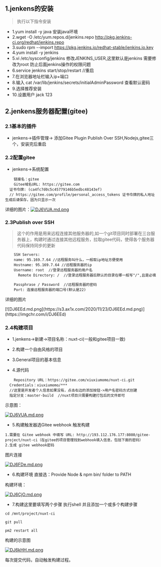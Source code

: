 ## 1.jenkens的安装
>执行以下指令安装
- 1.yum install -y java 安装java环境
- 2.wget -O /etc/yum.repos.d/jenkins.repo http://pkg.jenkins-ci.org/redhat/jenkins.repo
- 3.sudo rpm --import https://pkg.jenkins.io/redhat-stable/jenkins.io.key
- 4.yum install -y jenkins
- 5.vi /etc/sysconfig/jenkins  修改JENKINS_USER,这里默认是jenkins 需要修改为root 防止后面jenkins操作的权限问题
- 6.service jenkins start/stop/restart //重启
- 7.在浏览器地址栏输入ip+端口
- 8.输入  cat /var/lib/jenkins/secrets/initialAdminPassword 查看默认密码
- 9.选择推荐安装
- 10.设置用户 jack 123

## 2.jenkens服务器配置(gitee)

### 2.1基本的插件 

- jenkens->插件管理-> 添加Gitee Plugin  Publish Over SSH,Nodejs,gitee三个，安装完后重启

### 2.2配置gitee

- jenkens->系统配置

```
	链接名：gitee
 	Gitee域名URL: https://gitee.com
  证书令牌: (ca4fc7d0c5c45779146b5edbc48143ef)  
  // https://gitee.com/profile/personal_access_tokens 证书令牌的私人地址生成后请保存，因为只显示一次

```
详细的图片：[![DJ6VUA.md.png](https://s3.ax1x.com/2020/11/23/DJ6VUA.md.png)](https://imgchr.com/i/DJ6VUA)

### 2.3Publish over SSH
> 这个的作用是用来远程连接其他服务器的,如一个git项目同时部署在三台服务器上，构建时通过连接其他远程服务，拉取gitee代码，使得各个服务器代码保持同步的更新
```
	SSH Servers:
    name: 95.169.7.64 //远程服务叫什么，一般取ip地址方便使用
    Hostname: 95.169.7.64 //远程服务器的ip
    Username: root  //登录远程服务器的用户名
 	  Remote Directory: /  //登录远程服务器后默认的目录在哪一般写"/",且是必填

    Passphrase / Password  //远程服务器的密码
    Port: 连接远程服务器的端口号(默认是22)
```
<p>详细的图片</p>

<p>
[![DJ6EEd.md.png](https://s3.ax1x.com/2020/11/23/DJ6EEd.md.png)](https://imgchr.com/i/DJ6EEd)
</p>


### 2.4构建项目
- 1.jenkens->新建->项目名称：nuxt-ci(一般和gitee项目一致)

- 2.构建一个自由风格的项目

- 3.General项目的基本信息

- 4.源代码
```
	Repository URL：https://gitee.com/xiuxiumomo/nuxt-ci.git
  Credentials：xiuxiumomo/***
  //这里是开发者个人信息如果没有，点击右边的添加按钮->用户名密码方式创建
  指定分支：master-build  //nuxt项目只需要构建打包后的文件即可
```
示意图：


[![DJ6VUA.md.png](https://s3.ax1x.com/2020/11/23/DJ6VUA.md.png)](https://imgchr.com/i/DJ6VUA)



- 5.构建触发器选Gitee webhook 触发构建
```
1.需要在 Gitee webhook 中填写 URL: http://193.112.176.177:8080/gitee-project/nuxt-ci（在gitee的项目管理找到webhook填入信息，包括下面的密码）
2.生成 gitee webhook密码
```
图片连接



[![DJ6FDe.md.png](https://s3.ax1x.com/2020/11/23/DJ6FDe.md.png)](https://imgchr.com/i/DJ6FDe)

- 6.构建环境 直接选：Provide Node & npm bin/ folder to PATH


构建环境：


[![DJ6CjO.md.png](https://s3.ax1x.com/2020/11/23/DJ6CjO.md.png)](https://imgchr.com/i/DJ6CjO)

- 7.构建这里要填写两个步骤 执行shell 并且添加一个或多个构建步骤
```
cd /mnt/project/nuxt-ci

git pull

pm2 restart all
```
构建的示意图 



[![DJ6kHH.md.png](https://s3.ax1x.com/2020/11/23/DJ6kHH.md.png)](https://imgchr.com/i/DJ6kHH)

每次提交代码，自动触发构建过程。


